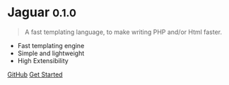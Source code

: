 # Jaguar <small>0.1.0</small>

> A fast templating language, to make writing PHP and/or Html faster.

* Fast templating engine
* Simple and lightweight
* High Extensibility

[GitHub](https://github.com/jaguar-language/jaguar/)
[Get Started](#jaguar-templating-language)
